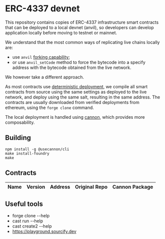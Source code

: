 # ERC-4337 devnet

This repository contains copies of ERC-4337 infrastructure smart contracts that can be deployed to a local devnet (anvil), so developers can develop application locally before moving to testnet or mainnet.

We understand that the most common ways of replicating live chains locally are:

- use `anvil` [forking capability](https://book.getfoundry.sh/guides/forking-mainnet-with-cast-anvil);
- or use `anvil_setCode` method to force the bytecode into a specify address with the bytecode obtained from the live network.

We however take a different approach.

As most contracts use [deterministic deployment](https://book.getfoundry.sh/guides/deterministic-deployments-using-create2), we compile all smart contracts from source using the same settings as deployed to the live network, and deploy using the same salt, resulting in the same address.
The contracts are usually downloaded from verified deployments from ethereum, using the `forge clone` command.

The local deployment is handled using [cannon](https://usecannon.com), which provides more composability.

## Building

```shell
npm install -g @usecannon/cli
make install-foundry
make
```

## Contracts

| Name | Version | Address | Original Repo | Cannon Package |
| ---- | ------- | ------- | ------------- | -------------- |

## Useful tools

- forge clone --help
- cast run --help
- cast create2 --help
- https://playground.sourcify.dev
